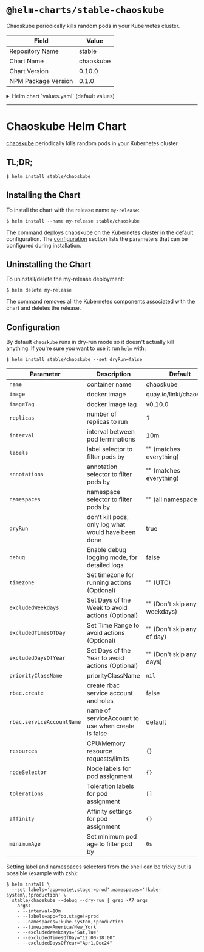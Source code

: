 # `@helm-charts/stable-chaoskube`

Chaoskube periodically kills random pods in your Kubernetes cluster.

| Field               | Value     |
| ------------------- | --------- |
| Repository Name     | stable    |
| Chart Name          | chaoskube |
| Chart Version       | 0.10.0    |
| NPM Package Version | 0.1.0     |

<details>

<summary>Helm chart `values.yaml` (default values)</summary>

```yaml
# container name
name: chaoskube

# docker image
image: quay.io/linki/chaoskube

# docker image tag
imageTag: v0.10.0

# number of replicas to run
replicas: 1

# interval between pod terminations
interval: 10m

# label selector to filter pods by, e.g. app=foo,stage!=prod
labels:

# annotation selector to filter pods by, e.g. chaos.alpha.kubernetes.io/enabled=true
annotations:

# namespace selector to filter pods by, e.g. '!kube-system,!production' (use quotes)
namespaces:

# don't kill pods, only log what would have been done
dryRun: true

# Enable debug logging
debug: false

# Set values for exempting specific week days from Chaoskube Actions
excludedWeekdays:

# Set values for exempting specific times of day from Chaoskube Actions
excludedTimesOfDay:

# Set values for exempting specific days of the year from Chaoskube Actions (Dec24,Jan1)
excludedDaysOfYear:

# Set specific Timezone for Actions to take place
timezone: UTC

minimumAge: 0s

priorityClassName: ''

# create service account with permission to list and kill pods
rbac:
  create: false

  # only used when create is false
  serviceAccountName: default

resources:
  {}
  ## We usually recommend not to specify default resources and to leave this as a conscious
  ## choice for the user. This also increases chances charts run on environments with little
  ## resources, such as Minikube. If you do want to specify resources, uncomment the following
  ## lines, adjust them as necessary, and remove the curly braces after 'resources:'.
  # limits:
  #   cpu: 100m
  #   memory: 128Mi
  # requests:
  #   cpu: 100m
  #   memory: 128Mi

nodeSelector: {}

tolerations: []

affinity:
  {}
  ## Suggested antiAffinity, as each CA should be on a separate Node for resilience
  # podAntiAffinity:
  #   requiredDuringSchedulingIgnoredDuringExecution:
  #     - topologyKey: "kubernetes.io/hostname"
  #       labelSelector:
  #         matchLabels:
  #           app: chaoskube
```

</details>

---

# Chaoskube Helm Chart

[chaoskube](https://github.com/linki/chaoskube) periodically kills random pods in your Kubernetes cluster.

## TL;DR;

```console
$ helm install stable/chaoskube
```

## Installing the Chart

To install the chart with the release name `my-release`:

```console
$ helm install --name my-release stable/chaoskube
```

The command deploys chaoskube on the Kubernetes cluster in the default configuration. The [configuration](#configuration) section lists the parameters that can be configured during installation.

## Uninstalling the Chart

To uninstall/delete the my-release deployment:

```console
$ helm delete my-release
```

The command removes all the Kubernetes components associated with the chart and deletes the release.

## Configuration

By default `chaoskube` runs in dry-run mode so it doesn't actually kill anything.
If you're sure you want to use it run `helm` with:

```console
$ helm install stable/chaoskube --set dryRun=false
```

| Parameter                 | Description                                         | Default                          |
| ------------------------- | --------------------------------------------------- | -------------------------------- |
| `name`                    | container name                                      | chaoskube                        |
| `image`                   | docker image                                        | quay.io/linki/chaoskube          |
| `imageTag`                | docker image tag                                    | v0.10.0                          |
| `replicas`                | number of replicas to run                           | 1                                |
| `interval`                | interval between pod terminations                   | 10m                              |
| `labels`                  | label selector to filter pods by                    | "" (matches everything)          |
| `annotations`             | annotation selector to filter pods by               | "" (matches everything)          |
| `namespaces`              | namespace selector to filter pods by                | "" (all namespaces)              |
| `dryRun`                  | don't kill pods, only log what would have been done | true                             |
| `debug`                   | Enable debug logging mode, for detailed logs        | false                            |
| `timezone`                | Set timezone for running actions (Optional)         | "" (UTC)                         |
| `excludedWeekdays`        | Set Days of the Week to avoid actions (Optional)    | "" (Don't skip any weekdays)     |
| `excludedTimesOfDay`      | Set Time Range to avoid actions (Optional)          | "" (Don't skip any times of day) |
| `excludedDaysOfYear`      | Set Days of the Year to avoid actions (Optional)    | "" (Don't skip any days)         |
| `priorityClassName`       | priorityClassName                                   | `nil`                            |
| `rbac.create`             | create rbac service account and roles               | false                            |
| `rbac.serviceAccountName` | name of serviceAccount to use when create is false  | default                          |
| `resources`               | CPU/Memory resource requests/limits                 | `{}`                             |
| `nodeSelector`            | Node labels for pod assignment                      | `{}`                             |
| `tolerations`             | Toleration labels for pod assignment                | `[]`                             |
| `affinity`                | Affinity settings for pod assignment                | `{}`                             |
| `minimumAge`              | Set minimum pod age to filter pod by                | `0s`                             |

Setting label and namespaces selectors from the shell can be tricky but is possible (example with zsh):

```console
$ helm install \
  --set labels='app=mate\,stage!=prod',namespaces='!kube-system\,!production' \
  stable/chaoskube --debug --dry-run | grep -A7 args
    args:
    - --interval=10m
    - --labels=app=foo,stage!=prod
    - --namespaces=!kube-system,!production
    - --timezone=America/New_York
    - --excludedWeekdays="Sat,Tue"
    - --excludedTimesOfDay="12:00-18:00"
    - --excludedDaysOfYear="Apr1,Dec24"
```
